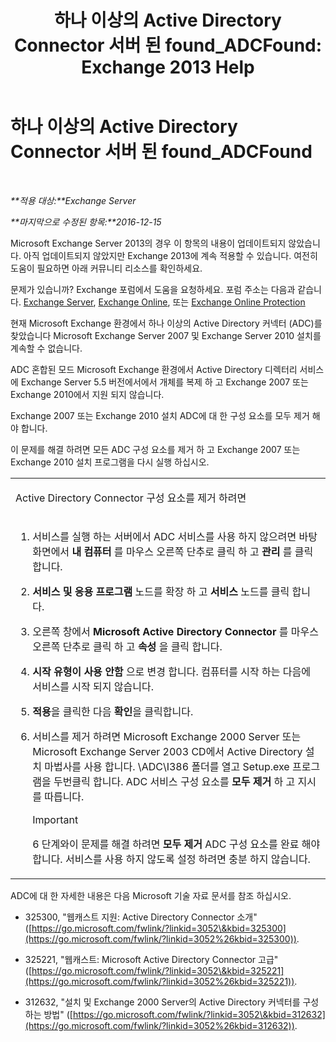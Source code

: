 ﻿---
title: '하나 이상의 Active Directory Connector 서버 된 found_ADCFound: Exchange 2013 Help'
TOCTitle: 하나 이상의 Active Directory Connector 서버 된 found_ADCFound
ms:assetid: a874f51f-09a2-4a76-9695-d61fb1ee6c1c
ms:mtpsurl: https://technet.microsoft.com/ko-kr/library/ms.exch.setupreadiness.adcfound(v=EXCHG.150)
ms:contentKeyID: 50483830
ms.date: 05/22/2018
mtps_version: v=EXCHG.150
ms.translationtype: MT
---

# 하나 이상의 Active Directory Connector 서버 된 found\_ADCFound

 

_**적용 대상:**Exchange Server_

_**마지막으로 수정된 항목:**2016-12-15_

Microsoft Exchange Server 2013의 경우 이 항목의 내용이 업데이트되지 않았습니다. 아직 업데이트되지 않았지만 Exchange 2013에 계속 적용할 수 있습니다. 여전히 도움이 필요하면 아래 커뮤니티 리소스를 확인하세요.

문제가 있습니까? Exchange 포럼에서 도움을 요청하세요. 포럼 주소는 다음과 같습니다. [Exchange Server](https://go.microsoft.com/fwlink/p/?linkid=60612), [Exchange Online](https://go.microsoft.com/fwlink/p/?linkid=267542), 또는 [Exchange Online Protection](https://go.microsoft.com/fwlink/p/?linkid=285351)

현재 Microsoft Exchange 환경에서 하나 이상의 Active Directory 커넥터 (ADC)를 찾았습니다 Microsoft Exchange Server 2007 및 Exchange Server 2010 설치를 계속할 수 없습니다.

ADC 혼합된 모드 Microsoft Exchange 환경에서 Active Directory 디렉터리 서비스에 Exchange Server 5.5 버전에서에서 개체를 복제 하 고 Exchange 2007 또는 Exchange 2010에서 지원 되지 않습니다.

Exchange 2007 또는 Exchange 2010 설치 ADC에 대 한 구성 요소를 모두 제거 해야 합니다.

이 문제를 해결 하려면 모든 ADC 구성 요소를 제거 하 고 Exchange 2007 또는 Exchange 2010 설치 프로그램을 다시 실행 하십시오.


<table>
<colgroup>
<col style="width: 100%" />
</colgroup>
<tbody>
<tr class="odd">
<td><p>Active Directory Connector 구성 요소를 제거 하려면</p></td>
</tr>
<tr class="even">
<td><ol>
<li><p>서비스를 실행 하는 서버에서 ADC 서비스를 사용 하지 않으려면 바탕 화면에서 <strong>내 컴퓨터</strong> 를 마우스 오른쪽 단추로 클릭 하 고 <strong>관리</strong> 를 클릭 합니다.</p></li>
<li><p><strong>서비스 및 응용 프로그램</strong> 노드를 확장 하 고 <strong>서비스</strong> 노드를 클릭 합니다.</p></li>
<li><p>오른쪽 창에서 <strong>Microsoft Active Directory Connector</strong> 를 마우스 오른쪽 단추로 클릭 하 고 <strong>속성</strong> 을 클릭 합니다.</p></li>
<li><p><strong>시작 유형이</strong> <strong>사용 안함</strong> 으로 변경 합니다. 컴퓨터를 시작 하는 다음에 서비스를 시작 되지 않습니다.</p></li>
<li><p><strong>적용</strong>을 클릭한 다음 <strong>확인</strong>을 클릭합니다.</p></li>
<li><p>서비스를 제거 하려면 Microsoft Exchange 2000 Server 또는 Microsoft Exchange Server 2003 CD에서 Active Directory 설치 마법사를 사용 합니다. \ADC\I386 폴더를 열고 Setup.exe 프로그램을 두번클릭 합니다. ADC 서비스 구성 요소를 <strong>모두 제거</strong> 하 고 지시를 따릅니다.</p>

> [!IMPORTANT]
> 6 단계와이 문제를 해결 하려면 <STRONG>모두 제거</STRONG> ADC 구성 요소를 완료 해야 합니다. 서비스를 사용 하지 않도록 설정 하려면 충분 하지 않습니다.


</li>
</ol></td>
</tr>
</tbody>
</table>


ADC에 대 한 자세한 내용은 다음 Microsoft 기술 자료 문서를 참조 하십시오.

  - 325300, "웹캐스트 지원: Active Directory Connector 소개" ([https://go.microsoft.com/fwlink/?linkid=3052\&kbid=325300](https://go.microsoft.com/fwlink/?linkid=3052%26kbid=325300)).

  - 325221, "웹캐스트: Microsoft Active Directory Connector 고급" ([https://go.microsoft.com/fwlink/?linkid=3052\&kbid=325221](https://go.microsoft.com/fwlink/?linkid=3052%26kbid=325221)).

  - 312632, "설치 및 Exchange 2000 Server의 Active Directory 커넥터를 구성 하는 방법" ([https://go.microsoft.com/fwlink/?linkid=3052\&kbid=312632](https://go.microsoft.com/fwlink/?linkid=3052%26kbid=312632)).

